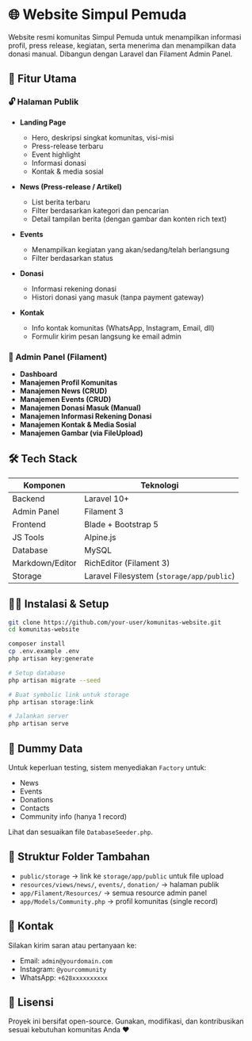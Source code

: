 
# 🌐 Website Simpul Pemuda

Website resmi komunitas Simpul Pemuda untuk menampilkan informasi profil, press release, kegiatan, serta menerima dan menampilkan data donasi manual. Dibangun dengan Laravel dan Filament Admin Panel.

## 🚀 Fitur Utama

### 🔓 Halaman Publik
- **Landing Page**
  - Hero, deskripsi singkat komunitas, visi-misi
  - Press-release terbaru
  - Event highlight
  - Informasi donasi
  - Kontak & media sosial

- **News (Press-release / Artikel)**
  - List berita terbaru
  - Filter berdasarkan kategori dan pencarian
  - Detail tampilan berita (dengan gambar dan konten rich text)

- **Events**
  - Menampilkan kegiatan yang akan/sedang/telah berlangsung
  - Filter berdasarkan status

- **Donasi**
  - Informasi rekening donasi
  - Histori donasi yang masuk (tanpa payment gateway)

- **Kontak**
  - Info kontak komunitas (WhatsApp, Instagram, Email, dll)
  - Formulir kirim pesan langsung ke email admin



### 🔐 Admin Panel (Filament)
- **Dashboard**
- **Manajemen Profil Komunitas**
- **Manajemen News (CRUD)**
- **Manajemen Events (CRUD)**
- **Manajemen Donasi Masuk (Manual)**
- **Manajemen Informasi Rekening Donasi**
- **Manajemen Kontak & Media Sosial**
- **Manajemen Gambar (via FileUpload)**



## 🛠 Tech Stack

| Komponen       | Teknologi               |
|-|--|
| Backend        | Laravel 10+              |
| Admin Panel    | Filament 3               |
| Frontend       | Blade + Bootstrap 5      |
| JS Tools       | Alpine.js                |
| Database       | MySQL                    |
| Markdown/Editor| RichEditor (Filament 3)  |
| Storage        | Laravel Filesystem (`storage/app/public`) |



## 🧑‍💻 Instalasi & Setup

```bash
git clone https://github.com/your-user/komunitas-website.git
cd komunitas-website

composer install
cp .env.example .env
php artisan key:generate

# Setup database
php artisan migrate --seed

# Buat symbolic link untuk storage
php artisan storage:link

# Jalankan server
php artisan serve
````



## 🧪 Dummy Data

Untuk keperluan testing, sistem menyediakan `Factory` untuk:

* News
* Events
* Donations
* Contacts
* Community info (hanya 1 record)

Lihat dan sesuaikan file `DatabaseSeeder.php`.



## 📂 Struktur Folder Tambahan

* `public/storage` → link ke `storage/app/public` untuk file upload
* `resources/views/news/`, `events/`, `donation/` → halaman publik
* `app/Filament/Resources/` → semua resource admin panel
* `app/Models/Community.php` → profil komunitas (single record)



## 📮 Kontak

Silakan kirim saran atau pertanyaan ke:

* Email: `admin@yourdomain.com`
* Instagram: `@yourcommunity`
* WhatsApp: `+628xxxxxxxxxx`



## 📝 Lisensi

Proyek ini bersifat open-source. Gunakan, modifikasi, dan kontribusikan sesuai kebutuhan komunitas Anda ❤️
